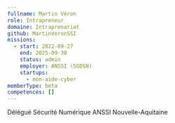 ```yaml
---
fullname: Martin Véron
role: Intrapreneur
domaine: Intraprenariat
github: MartinVeronSSI
missions:
  - start: 2022-09-27
    end: 2025-09-30
    status: admin
    employer: ANSSI (SGDSN)
    startups:
      - mon-aide-cyber
memberType: beta
competences: []
---
```

Délégué Sécurité Numérique ANSSI Nouvelle-Aquitaine